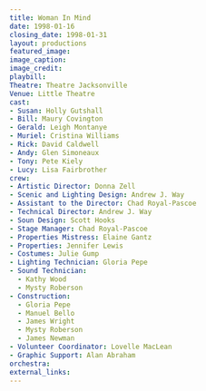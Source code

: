 ```yaml
---
title: Woman In Mind
date: 1998-01-16
closing_date: 1998-01-31
layout: productions
featured_image:
image_caption:
image_credit:
playbill:
Theatre: Theatre Jacksonville
Venue: Little Theatre
cast:
- Susan: Holly Gutshall
- Bill: Maury Covington
- Gerald: Leigh Montanye
- Muriel: Cristina Williams
- Rick: David Caldwell
- Andy: Glen Simoneaux
- Tony: Pete Kiely
- Lucy: Lisa Fairbrother
crew:
- Artistic Director: Donna Zell
- Scenic and Lighting Design: Andrew J. Way
- Assistant to the Director: Chad Royal-Pascoe
- Technical Director: Andrew J. Way
- Soun Design: Scott Hooks
- Stage Manager: Chad Royal-Pascoe
- Properties Mistress: Elaine Gantz
- Properties: Jennifer Lewis
- Costumes: Julie Gump
- Lighting Technician: Gloria Pepe
- Sound Technician:
  - Kathy Wood
  - Mysty Roberson
- Construction:
  - Gloria Pepe
  - Manuel Bello
  - James Wright
  - Mysty Roberson
  - James Newman
- Volunteer Coordinator: Lovelle MacLean
- Graphic Support: Alan Abraham
orchestra:
external_links:
---
```


